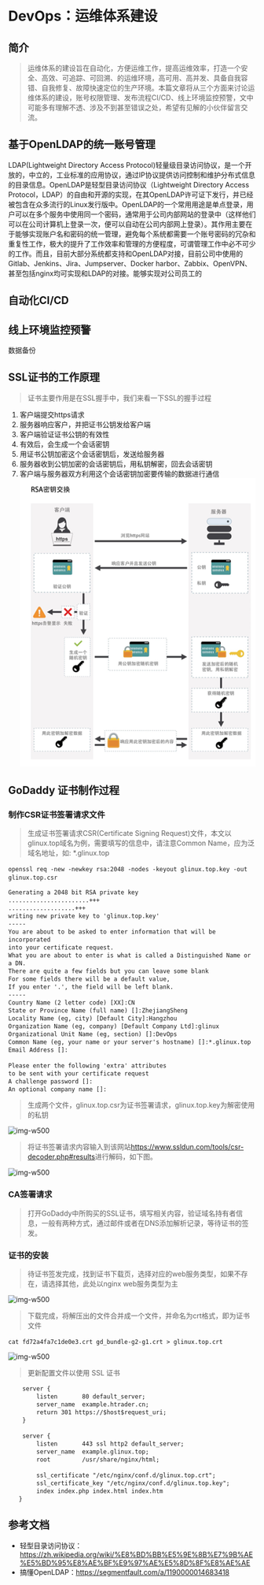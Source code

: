 # DevOps：运维体系建设

## 简介  
> 运维体系的建设旨在自动化，方便运维工作，提高运维效率，打造一个安全、高效、可追踪、可回溯、的运维环境，高可用、高并发、具备自我容错、自我修复、故障快速定位的生产环境。本篇文章将从三个方面来讨论运维体系的建设，账号权限管理、发布流程CI/CD、线上环境监控预警，文中可能多有理解不透、涉及不到甚至错误之处，希望有见解的小伙伴留言交流。

## 基于OpenLDAP的统一账号管理
LDAP(Lightweight Directory Access Protocol)轻量级目录访问协议，是一个开放的，中立的，工业标准的应用协议，通过IP协议提供访问控制和维护分布式信息的目录信息。OpenLDAP是轻型目录访问协议（Lightweight Directory Access Protocol，LDAP）的自由和开源的实现，在其OpenLDAP许可证下发行，并已经被包含在众多流行的Linux发行版中。OpenLDAP的一个常用用途是单点登录，用户可以在多个服务中使用同一个密码，通常用于公司内部网站的登录中（这样他们可以在公司计算机上登录一次，便可以自动在公司内部网上登录）。其作用主要在于能够实现账户名和密码的统一管理，避免每个系统都需要一个账号密码的冗杂和重复性工作，极大的提升了工作效率和管理的方便程度，可谓管理工作中必不可少的工作。而且，目前大部分系统都支持和OpenLDAP对接，目前公司中使用的Gitlab、Jenkins、Jira、Jumpserver、Docker harbor、Zabbix、OpenVPN、甚至包括nginx均可实现和LDAP的对接。能够实现对公司员工的

## 自动化CI/CD

## 线上环境监控预警
数据备份




## SSL证书的工作原理

> 证书主要作用是在SSL握手中，我们来看一下SSL的握手过程

1. 客户端提交https请求
2. 服务器响应客户，并把证书公钥发给客户端
3. 客户端验证证书公钥的有效性
4. 有效后，会生成一个会话密钥
5. 用证书公钥加密这个会话密钥后，发送给服务器
6. 服务器收到公钥加密的会话密钥后，用私钥解密，回去会话密钥
7. 客户端与服务器双方利用这个会话密钥加密要传输的数据进行通信
![img-w500](/images/201901211728.png) 

## GoDaddy 证书制作过程  

### 制作CSR证书签署请求文件
> 生成证书签署请求CSR(Certificate Signing Request)文件，本文以glinux.top域名为例，需要填写的信息中，请注意Common Name，应为泛域名地址，如: *.glinux.top  

```openssl req -new -newkey rsa:2048 -nodes -keyout glinux.top.key -out glinux.top.csr```

```
Generating a 2048 bit RSA private key
.......................+++
...................+++
writing new private key to 'glinux.top.key'
-----
You are about to be asked to enter information that will be incorporated
into your certificate request.
What you are about to enter is what is called a Distinguished Name or a DN.
There are quite a few fields but you can leave some blank
For some fields there will be a default value,
If you enter '.', the field will be left blank.
-----
Country Name (2 letter code) [XX]:CN
State or Province Name (full name) []:ZhejiangSheng
Locality Name (eg, city) [Default City]:Hangzhou
Organization Name (eg, company) [Default Company Ltd]:glinux
Organizational Unit Name (eg, section) []:DevOps
Common Name (eg, your name or your server's hostname) []:*.glinux.top
Email Address []:

Please enter the following 'extra' attributes
to be sent with your certificate request
A challenge password []:
An optional company name []:
```
> 生成两个文件，glinux.top.csr为证书签署请求，glinux.top.key为解密使用的私钥  

![img-w500](/images/201901211759.png) 

> 将证书签署请求内容输入到该网站<https://www.ssldun.com/tools/csr-decoder.php#results>进行解码，如下图。

![img-w500](/images/201901211811.png) 

### CA签署请求
> 打开GoDaddy中所购买的SSL证书，填写相关内容，验证域名持有者信息，一般有两种方式，通过邮件或者在DNS添加解析记录，等待证书的签发。

### 证书的安装
> 待证书签发完成，找到证书下载页，选择对应的web服务类型，如果不存在，请选择其他，此处以nginx web服务类型为主

![img-w500](/images/201801211858.png) 

> 下载完成，将解压出的文件合并成一个文件，并命名为crt格式，即为证书文件  

```cat fd72a4fa7c1de0e3.crt gd_bundle-g2-g1.crt > glinux.top.crt```

![img-w500](/images/201901211912.png) 

> 更新配置文件以使用 SSL 证书  

```
    server {
        listen       80 default_server;
        server_name  example.htrader.cn;
        return 301 https://$host$request_uri;
    }

    server {
        listen       443 ssl http2 default_server;
        server_name  example.glinux.top;
        root         /usr/share/nginx/html;

        ssl_certificate "/etc/nginx/conf.d/glinux.top.crt";
        ssl_certificate_key "/etc/nginx/conf.d/glinux.top.key";
        index index.php index.html index.htm
   }
```

## 参考文档  
+ 轻型目录访问协议：<https://zh.wikipedia.org/wiki/%E8%BD%BB%E5%9E%8B%E7%9B%AE%E5%BD%95%E8%AE%BF%E9%97%AE%E5%8D%8F%E8%AE%AE>
+ 搞懂OpenLDAP：<https://segmentfault.com/a/1190000014683418>